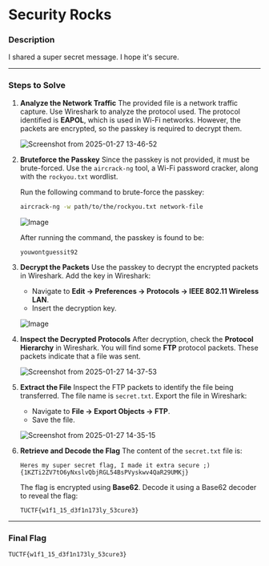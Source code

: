 # Security Rocks

### Description
I shared a super secret message. I hope it's secure.

---

### Steps to Solve

1. **Analyze the Network Traffic**
   The provided file is a network traffic capture. Use Wireshark to analyze the protocol used. The protocol identified is **EAPOL**, which is used in Wi-Fi networks. However, the packets are encrypted, so the passkey is required to decrypt them.

   ![Screenshot from 2025-01-27 13-46-52](https://github.com/user-attachments/assets/c019aea2-157b-44b0-ba31-db9875812549)

2. **Bruteforce the Passkey**
   Since the passkey is not provided, it must be brute-forced. Use the `aircrack-ng` tool, a Wi-Fi password cracker, along with the `rockyou.txt` wordlist.

   Run the following command to brute-force the passkey:

   ```bash
   aircrack-ng -w path/to/the/rockyou.txt network-file
   ```

   ![Image](https://github.com/user-attachments/assets/8506c7a5-823d-4424-a78b-b873b2d362e3)

   After running the command, the passkey is found to be:

   ```
   youwontguessit92
   ```

3. **Decrypt the Packets**
   Use the passkey to decrypt the encrypted packets in Wireshark. Add the key in Wireshark:

   - Navigate to **Edit -> Preferences -> Protocols -> IEEE 802.11 Wireless LAN**.
   - Insert the decryption key.

   ![Image](https://github.com/user-attachments/assets/9400bf2a-d1cc-4b5b-aa75-d05fa7261174)

4. **Inspect the Decrypted Protocols**
   After decryption, check the **Protocol Hierarchy** in Wireshark. You will find some **FTP** protocol packets. These packets indicate that a file was sent.

   ![Screenshot from 2025-01-27 14-37-53](https://github.com/user-attachments/assets/bd8c37f7-60c2-413d-b08e-bb3f95b62076)

5. **Extract the File**
   Inspect the FTP packets to identify the file being transferred. The file name is `secret.txt`. Export the file in Wireshark:

   - Navigate to **File -> Export Objects -> FTP**.
   - Save the file.

   ![Screenshot from 2025-01-27 14-35-15](https://github.com/user-attachments/assets/41a5552a-f3e2-41e5-9904-b5abaeb491f9)

6. **Retrieve and Decode the Flag**
   The content of the `secret.txt` file is:

   ```
   Heres my super secret flag, I made it extra secure ;)
   {1KZTi2ZV7tO6yNxslvQbjRGL54BsPVyskwv4QaR29UMKj}
   ```

   The flag is encrypted using **Base62**. Decode it using a Base62 decoder to reveal the flag:

   ```
   TUCTF{w1f1_15_d3f1n173ly_53cure3}
   ```

---

### Final Flag

```
TUCTF{w1f1_15_d3f1n173ly_53cure3}
```

